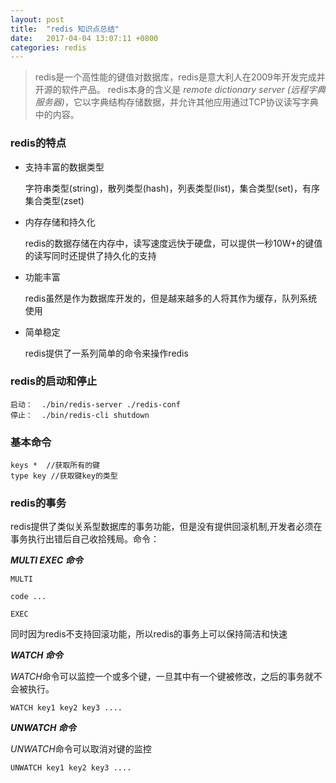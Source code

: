 ```yaml
---
layout: post
title:  "redis 知识点总结"
date:	2017-04-04 13:07:11 +0800
categories: redis
---
```


> redis是一个高性能的键值对数据库，redis是意大利人在2009年开发完成并开源的软件产品。
> redis本身的含义是 *remote dictionary server (远程字典服务器)*，它以字典结构存储数据，并允许其他应用通过TCP协议读写字典中的内容。

### redis的特点

- 支持丰富的数据类型

	字符串类型(string)，散列类型(hash)，列表类型(list)，集合类型(set)，有序集合类型(zset)

- 内存存储和持久化

	redis的数据存储在内存中，读写速度远快于硬盘，可以提供一秒10W+的键值的读写同时还提供了持久化的支持

- 功能丰富

	redis虽然是作为数据库开发的，但是越来越多的人将其作为缓存，队列系统使用

- 简单稳定

	redis提供了一系列简单的命令来操作redis

### redis的启动和停止

	启动：  ./bin/redis-server ./redis-conf
	停止：  ./bin/redis-cli shutdown

### 基本命令

	keys *  //获取所有的键
	type key //获取键key的类型
	


### redis的事务

 redis提供了类似关系型数据库的事务功能，但是没有提供回滚机制,开发者必须在事务执行出错后自己收拾残局。命令：

 ***MULTI  EXEC 命令***

	MULTI

	code ...

	EXEC

 同时因为redis不支持回滚功能，所以redis的事务上可以保持简洁和快速

 ***WATCH 命令***

 *WATCH*命令可以监控一个或多个键，一旦其中有一个键被修改，之后的事务就不会被执行。

	WATCH key1 key2 key3 ....

 ***UNWATCH 命令***

 *UNWATCH*命令可以取消对键的监控

	UNWATCH key1 key2 key3 ....

